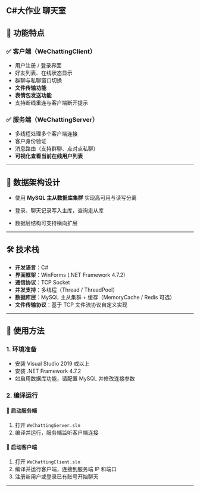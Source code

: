 
## C#大作业 聊天室
## 🚀 功能特点

### ✅ 客户端（WeChattingClient）
- 用户注册 / 登录界面
- 好友列表、在线状态显示
- 群聊与私聊窗口切换
- **文件传输功能**
- **表情包发送功能**
- 支持断线重连与客户端断开提示

### ✅ 服务端（WeChattingServer）
- 多线程处理多个客户端连接
- 客户身份验证
- 消息路由（支持群聊、点对点私聊）
- **可视化查看当前在线用户列表**


---

## 💾 数据架构设计

- 使用 **MySQL 主从数据库集群** 实现高可用与读写分离
- 登录、聊天记录写入主库，查询走从库

- 数据层结构可支持横向扩展

---

## 🛠 技术栈

- **开发语言**：C#
- **界面框架**：WinForms (.NET Framework 4.7.2)
- **通信协议**：TCP Socket
- **并发支持**：多线程（Thread / ThreadPool）
- **数据库层**：MySQL 主从集群 + 缓存（MemoryCache / Redis 可选）
- **文件传输协议**：基于 TCP 文件流协议自定义实现
---

## 🧩 使用方法

### 1. 环境准备

- 安装 Visual Studio 2019 或以上
- 安装 .NET Framework 4.7.2
- 如启用数据库功能，请配置 MySQL 并修改连接参数

### 2. 编译运行

#### 🔹 启动服务端
1. 打开 `WeChattingServer.sln`
2. 编译并运行，服务端监听客户端连接

#### 🔹 启动客户端
1. 打开 `WeChattingClient.sln`
2. 编译并运行客户端，连接到服务端 IP 和端口
3. 注册新用户或登录已有账号开始聊天



---


